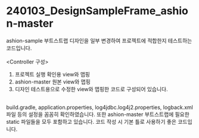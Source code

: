 # 240103_DesignSampleFrame_ashion-master
ashion-sample 부트스트랩 디자인을 일부 변경하여 프로젝트에 적합한지 테스트하는 코드입니다.   
<br>
<Controller 구성>   
1. 프로젝트 실행 확인용 view와 맵핑   
2. ashion-master 원본 view와 맵핑   
3. 디자인 테스트용으로 수정한 view와 맵핑한 코드로 구성되어 있습니다.
<br>
build.gradle, application.properties, log4jdbc.log4j2.properties, logback.xml 파일 등의 설정을 꼼꼼히 확인하였습니다.
또한 ashion-master 부트스트랩에 필요한 static 파일들을 모두 포함하고 있습니다.
코드 작성 시 기본 틀로 사용하기 좋은 코드입니다.
